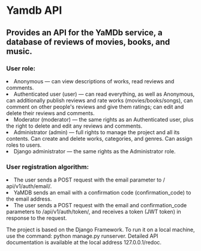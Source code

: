 # Yamdb API
## Provides an API for the YaMDb service, a database of reviews of movies, books, and music.
### User role:
<li>Anonymous — can view descriptions of works, read reviews and comments.
<li>Authenticated user (user) — can read everything, as well as Anonymous, can additionally publish reviews and rate works (movies/books/songs), can comment on other people's reviews and give them ratings; can edit and delete their reviews and comments.
<li>Moderator (moderator) — the same rights as an Authenticated user, plus the right to delete and edit any reviews and comments.
<li>Administrator (admin) — full rights to manage the project and all its contents. Can create and delete works, categories, and genres. Can assign roles to users.
<li>Django administrator — the same rights as the Administrator role.</li>

### User registration algorithm:
<li>The user sends a POST request with the email parameter to / api/v1/auth/email/.
<li>YaMDB sends an email with a confirmation code (confirmation_code) to the email address.
<li>The user sends a POST request with the email and confirmation_code parameters to /api/v1/auth/token/, and receives a token (JWT token) in response to the request.

The project is based on the Django Framework. To run it on a local machine, use the command: python manage.py runserver.
Detailed API documentation is available at the local address 127.0.0.1/redoc.

